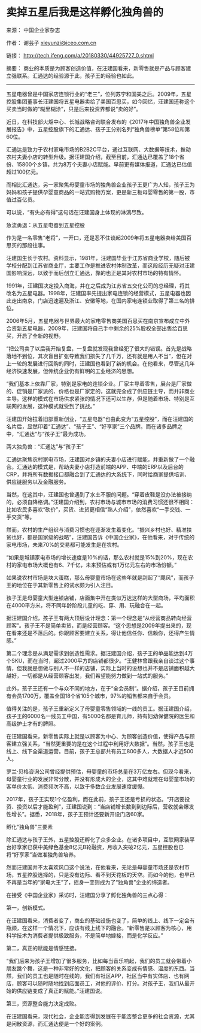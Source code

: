 卖掉五星后我是这样孵化独角兽的
===

来源： 中国企业家杂志

作者： 谢芸子 xieyunzi@iceo.com.cn

链接： http://tech.ifeng.com/a/20180330/44925727_0.shtml

摘要： 商业的本质是为顾客创造价值，在汪建国看来，新零售就是产品与顾客建立强联系。汇通达的经验源于此，孩子王的经验也如此。

---

五星电器曾是中国家店连锁行业的“老三”，位列苏宁和国美之后。2009年，五星控股集团董事长汪建国将五星电器卖给了美国百思买，如今回忆，汪建国还称这个买卖当时做的“糊里糊涂”，只是后来投资界都说“卖的好”。

近日，在科技部火炬中心、长城战略咨询联合发布的《2017年中国独角兽企业发展报告》中，五星控股旗下的汇通达、孩子王分别名列“独角兽榜单”第58位和第60位。

汇通达是致力于农村家电市场的B2B2C平台，通过互联网、大数据等技术，推动农村夫妻小店的转型升级。据汪建国介绍，截至目前，汇通达已覆盖了18个省份、15800个乡镇，共为8万个夫妻小店赋能。早前更有媒体报道，汇通达已估值超过100亿元。

而相比汇通达，另一家聚焦母婴童市场的独角兽企业孩子王更广为人知，孩子王为妈妈和孩子提供孕婴童商品的一站式购物方案，更是新三板母婴零售的第一股，市值过百亿员。

可以说，“有失必有得”这句话在汪建国身上体现的淋漓尽致。

急流勇退：从五星电器到五星控股 

作为是一名零售“老将”，一开口，还是忍不住谈起2009年将五星电器卖给美国百思买的那段往事。

汪建国生长于农村。资料显示，1981年，汪建国毕业于江苏省商业学校，随后被学校分配到江苏省商业厅，主要工作是推进农村体制改革，而这段经历无疑对汪建国影响深远，以致于而后创立汇通达，靠的也正是其对农村市场的特有情怀。

1991年，汪建国决定投入商海，并在之后成为江苏省五交化公司的总经理，将其改名为五星电器。1998年，汪建国率先提出家电连锁的经营模式，五星电器也因此走出南京，门店迅速遍及浙江、安徽等地，在国内家电连锁业取得了第三名的排位。

2006年5月，五星电器与世界最大的家电零售商美国百思买在南京宣布成立中外合资新五星电器，2009年，汪建国将自己手中剩余的25%股权全部出售给百思买，开启了全新的视野。

“把公司卖了以后我开始复盘，一复盘就发现我曾经犯了很大的错误。首先是战略落地不到位，其次盲目扩张导致我们损失了几千万，还有就是用人不当”，但在对上一轮的发展进行回购的同时，汪建国也看到了新的机会。在他看来，尽管这几年经济快速发展，但传统企业仍有鲜明的工业经济的思想。

“我们基本上依靠厂家，特别是家电的连锁企业。厂家主导着零售，展台是厂家做的、促销是厂家派的、价格也是厂家定的，这就完全成了供应链主导，而并非商业主导。这样的模式在市场供求紧张的情况下还可以生存，但是随着市场、特别是互联网的发展，这种模式就受到了挑战。”

汪建国开始拉着旧部重新创业，“五星电器”也由此变为“五星控股”，而在汪建国的名片后，显然印着“汇通达”、“孩子王”、“好享家”三个品牌。而在诸多品牌之中，“汇通达”与“孩子王”最为成功。

两大独角兽：“汇通达”与“孩子王”

汇通达聚焦农村家电市场，汪建国对乡镇的夫妻小店进行赋能，并重新做了一个融合。汇通达的模式是，帮助夫妻小店打造前端的APP、中端的ERP以及后台的CRP，并将所有数据接口都融合到了汇通达的大系统下，同时给商家提供培训、供应链服务以及金融服务。

当然，在这其中，汪建国也曾遇到了水土不服的问题。“穿着皮鞋是没办法被接纳的，必须自降格调。”汪建国介绍到，农村市场与城市市场的消费习惯还很不相同：比如农民多喜欢“砍价”，买货、进货更相信“熟人介绍”，依然喜欢“一手交钱、一手交货”等。

然而，农村的生产组织与消费习惯也在逐渐发生着变化。“振兴乡村也好、精准扶贫也好，都是国家级的战略”，汪建国告诉《中国企业家》，在他看来，对于传统的家电市场，未来70%的交易都可能发生是在农村。

“如果是城镇家电市场的增长速度是10%的话，那么农村就是15%到20%，现在农村的家电市场大概也有6、7千亿，未来预估或有1万亿元左右的市场份额。”

如果说农村市场是块大蛋糕，那么母婴童市场在这些年就是刮起了“飓风”，而孩子王的地位在于其新零售上的试水颇为引人注目。

孩子王是母婴童大型连锁店铺，店面集中开在类似万达这样的大型商场，平均面积在4000平方米，将不同年龄阶段儿童的吃、穿、用、玩融合在一起。

据汪建国介绍，孩子王有两大顶层设计理念：第一个理念是“从经营商品转向经营顾客”。孩子王不是简单卖货，而是经营顾客。“这个思想是2009年提出来的，现在看来还是不落后的。你跟顾客要建立关系，得让他信任你、信赖你，还得产生情感。”

第二个理念是从满足需求到创造性需求。据汪建国介绍，孩子王的单品能达到4万个SKU，而在当时，超过2000平方的店铺都很少。“王健林曾跟我亲自谈过这个事情，但我就是想做与别人不一样的店铺，实际上当时的设想也并不是店铺面积越大越好，一切都是从经营顾客出发，我们希望能努力做到一站式的服务。”
 
此外，孩子王还有一个与众不同的地方，在于“全会员制”。据介绍，孩子王目前拥有会员1700万，覆盖全国18个省105个城市，97%的销售都来自于会员。

值得关注的是，孩子王重新定义了母婴童零售领域的一线的员工。据汪建国介绍，孩子王的6000名一线员工中国，有5000名都是育儿师，持有妇幼保健院的医生和高级护士才有的牌照。

在汪建国看来，新零售实际上就是以顾客为中心、为顾客创造价值，使得产品与顾客建立强关系，“当然更重要的是在这个过程中利用好大数据”。当然，孩子王也是线上、线下全渠道运营。目前，孩子王总部共有员工800多人，大数据人才近500人。

罗兰·贝格咨询公司曾经提供预估，母婴童的市场总量在3万亿左右。但现今看来，母婴童行业的发展非常分散，并没有形成大的企业，这其中难就难在母婴童市场的客单价太低、消费频次不高，以致于多数企业发展速度缓慢。

2017年，孩子王实现1个亿盈利，而在此前，孩子王还是亏损的状态。“开店要投资、投资以后才能盈利”，汪建国说到：“当店铺增长数到到边际后，营收就会爆发性增长”。据悉，2018年，孩子王预计还要新开设门店60家。

孵化“独角兽”三要素

除汇通达与孩子王外，五星控股还孵化了众多企业。在诸多项目中，互联网家装平台好享家已获中美绿色基金8亿元B轮融资，月收入突破2亿元，五星控股也已将“好享家”当做准独角兽培养。

然而汪建国并不太喜欢风口这个说法，在他看来，无论是母婴童市场还是农村市场，五星控股选择的，只是没有边际、看不到天花板的天空。而如今的他，也早已不再是当年的“家电大王”了，摇身一变则成为了“独角兽”企业的缔造者。

在接受《中国企业家》采访时，汪建国分享了孵化独角兽的三点心得：

第一，创新模式。

在汪建国看来，消费者变了，商业的基础设施也变了，简单的线上、线下一定会有瓶颈，在这样一个情况下，应该有线上线下的融合。“新零售是以顾客为核心，用科学技术为消费者提供极致服务，不是简单地嫁接，而是化学反应。”

第二，真正的赋能是情感链接。

“我们后来为孩子王增加了很多服务，比如每当音乐响起，我们的员工就会带着小朋友跳个舞，这是一种非常好的文化，把顾客的关系变成有情感、温度的东西。当然，我们的员工也是随时在线的，我们有社区APP，社区当中有实体店、也有网店，顾客可以随时随地找到店面员工，对他的评价、打分。对孩子王，我们从最开始的供应链变成了真正的赋能。”汪建国说。

第三，资源整合能力决定成败。

在汪建国看来，现代社会，企业能否得到发展在于能否整合更多的社会资源，尤其是闲散资源，而汇通达便是一个好的案例。